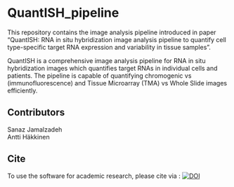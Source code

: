 # QuantISH_pipeline

This repository contains the image analysis pipeline introduced in paper “QuantISH: RNA in situ hybridization image analysis pipeline to quantify cell type-specific target RNA expression and variability in tissue samples”.

QuantISH is a comprehensive image analysis pipeline for RNA in situ hybridization images which quantifies target RNAs in individual cells and patients. The pipeline is capable of quantifying chromogenic vs (immunofluorescence) and Tissue Microarray (TMA) vs Whole Slide images efficiently. 

## Contributors
Sanaz Jamalzadeh   
Antti Häkkinen

## Cite
To use the software for academic research, please cite via :
[![DOI](https://zenodo.org/badge/311117778.svg)](https://zenodo.org/badge/latestdoi/311117778)










